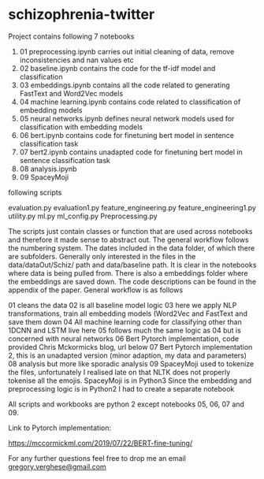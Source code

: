 # schizophrenia-twitter

Project contains following 7 notebooks

1. 01 preprocessing.ipynb carries out initial cleaning of data, remove inconsistencies and nan values etc
2. 02 baseline.ipynb contains the code for the tf-idf model and classification
3. 03 embeddings.ipynb contains all the code related to generating FastText and Word2Vec models
4. 04 machine learning.ipynb contains code related to classification of embedding models
5. 05 neural networks.ipynb defines neural network models used for classification with embedding models
6. 06 bert.ipynb contains code for finetuning bert model in sentence classification task
7. 07 bert2.ipynb contains unadapted code for finetuning bert model in sentence classification task
8. 08 analysis.ipynb
9. 09 SpaceyMoji

following scripts

evaluation.py
evaluation1.py
feature_engineering.py
feature_engineering1.py
utility.py
ml.py
ml_config.py
Preprocessing.py

The scripts just contain classes or function that are used across notebooks and therefore it made sense to abstract out. The general workflow follows the numbering system. The dates included in the data folder, of which there are subfolders. Generally only interested in the files in the data/dataOut/Schiz/ path and data/baseline path. It is clear in the notebooks where data is being pulled from. There is also a embeddings folder where the embeddings are saved down. The code descriptions can be found in the appendix of the paper. General workflow is as follows

01 cleans the data
02 is all baseline model logic
03 here we apply NLP transformations, train all embedding models (Word2Vec and FastText and save them down
04 All machine learning code for classifying other than 1DCNN and LSTM live here
05 follows much the same logic as 04 but is concerned with neural networks
06 Bert Pytorch implementation, code provided Chris Mckormicks blog, url below
07 Bert Pytorch implementation 2, this is an unadapted version (minor adaption, my data and parameters)
08 analysis but more like sporadic analysis
09 SpaceyMoji used to tokenize the files, unfortunately I realised late on that NLTK does not properly tokenise all the emojis. SpaceyMoji is in Python3 Since the embedding and preprocessing logic is in Python2 I had to create a separate notebook

All scripts and workbooks are python 2 except notebooks 05, 06, 07 and 09.

Link to Pytorch implementation:

https://mccormickml.com/2019/07/22/BERT-fine-tuning/

For any further questions feel free to drop me an email gregory.verghese@gmail.com